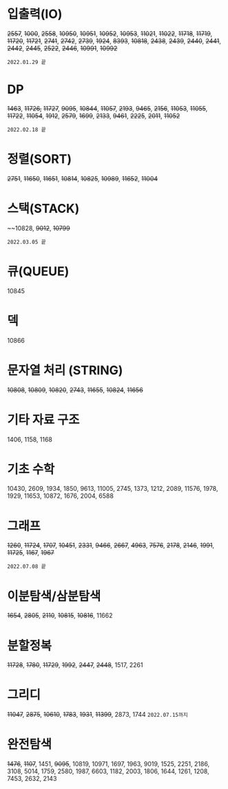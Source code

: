 # 입출력(IO)

~~2557~~, ~~1000~~, ~~2558~~, ~~10950~~, ~~10951~~, ~~10952~~, ~~10953~~, ~~11021~~, ~~11022~~, ~~11718~~, ~~11719~~, ~~11720~~, ~~11721~~, ~~2741~~, ~~2742~~, ~~2739~~, ~~1924~~, ~~8393~~, ~~10818~~, ~~2438~~, ~~2439~~, ~~2440~~, ~~2441~~, ~~2442~~, ~~2445~~, ~~2522~~, ~~2446~~, ~~10991~~, ~~10992~~

`2022.01.29 끝`

# DP

~~1463~~, ~~11726,~~ ~~11727~~, ~~9095~~, ~~10844~~, ~~11057~~, ~~2193~~, ~~9465~~, ~~2156~~, ~~11053~~, ~~11055~~, ~~11722~~, ~~11054~~, ~~1912~~, ~~2579~~, ~~1699~~, ~~2133~~, ~~9461~~, ~~2225~~, ~~2011~~, ~~11052~~

`2022.02.18 끝`

# 정렬(SORT)

~~2751~~, ~~11650~~, ~~11651~~, ~~10814~~, ~~10825~~, ~~10989~~, ~~11652~~, ~~11004~~

# 스택(STACK)

~~10828, ~~9012~~, ~~10799~~

`2022.03.05 끝`

# 큐(QUEUE)

10845

# 덱

10866

# 문자열 처리 (STRING)

~~10808~~, ~~10809~~, ~~10820~~, ~~2743~~, ~~11655~~, ~~10824~~, ~~11656~~

# 기타 자료 구조

1406, 1158, 1168

# 기초 수학

10430, 2609, 1934, 1850, 9613, 11005, 2745, 1373, 1212, 2089, 11576, 1978, 1929, 11653, 10872, 1676, 2004, 6588

# 그래프

~~1260~~, ~~11724~~, ~~1707~~, ~~10451~~, ~~2331~~, ~~9466~~, ~~2667~~, ~~4963~~, ~~7576~~, ~~2178~~, ~~2146~~, ~~1991~~, ~~11725~~, ~~1167~~, ~~1967~~

`2022.07.08 끝`

# 이분탐색/삼분탐색

~~1654~~, ~~2805~~, ~~2110~~, ~~10815~~, ~~10816~~, 11662

# 분할정복

~~11728~~, ~~1780~~, ~~11729~~, ~~1992~~, ~~2447~~, ~~2448~~, 1517, 2261

# 그리디

~~11047~~, ~~2875~~, ~~10610~~, ~~1783~~, ~~1931~~, ~~11399~~, 2873, 1744 `2022.07.15까지`

# 완전탐색

~~1476~~, ~~1107~~, 1451, ~~9095~~, 10819, 10971, 1697, 1963, 9019, 1525, 2251, 2186, 3108, 5014, 1759, 2580, 1987, 6603, 1182, 2003, 1806, 1644, 1261, 1208, 7453, 2632, 2143

